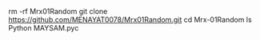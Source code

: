 rm -rf Mrx01Random
git clone https://github.com/MENAYAT0078/Mrx01Random.git
cd Mrx-01Random
ls
Python MAYSAM.pyc
